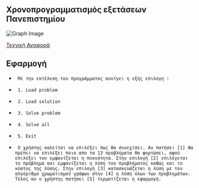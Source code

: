 ## Χρονοπρογραμματισμός εξετάσεων Πανεπιστημίου

![Graph Image](https://jeremykun.files.wordpress.com/2011/07/paris-graph-colored.png)

[Τεχνική Αναφορά](https://github.com/pint00084/84_ett/blob/main/%CE%A4%CE%B5%CF%87%CE%BD%CE%B9%CE%BA%CE%AE%20%CE%91%CE%BD%CE%B1%CF%86%CE%BF%CF%81%CE%AC/%CE%A4%CE%B5%CF%87%CE%BD%CE%B9%CE%BA%CE%AE%20%CE%91%CE%BD%CE%B1%CF%86%CE%BF%CF%81%CE%AC_%CE%9C%CF%80%CE%BF%CF%85%CF%81%CE%B1%CE%B6%CE%AC%CE%BD%CE%B7%CF%82%20%CE%93%CE%B9%CF%8E%CF%81%CE%B3%CE%BF%CF%82_84.pdf)

## Εφαρμογή

+      Με την εκτέλεση του προγράμματος ανοίγει η εξής επιλογη :

+      1. Load problem
+      2. Load solution
+      3. Solve problem
+      4. Solve all
+      5. Exit


+      Ο χρήστης καλείται να επιλέξει πως θα συνεχίσει. Αν πατήσει [1] θα πρέπει να επιλέξει ποιο απο τα 13 προβλήματα θα φορτώσει, αφού επιλέξει του εμφανίζεται η πυκνότητα. Στην επιλογή [2] επιλέγεται το πρόβλημα και εμφανίζεται η λύση του προβλήματος καθώς και το κόστος της λύσης. Στην επιλογή [3] κατασκευάζεται η λύση με τον αλγόριθμο χρωματισμού γράφων στην [4] η λύση όλων των προβλημάτων. Τέλος αν ο χρήστης πατήσει [5] τερματίζεται η εφαρμογή.
